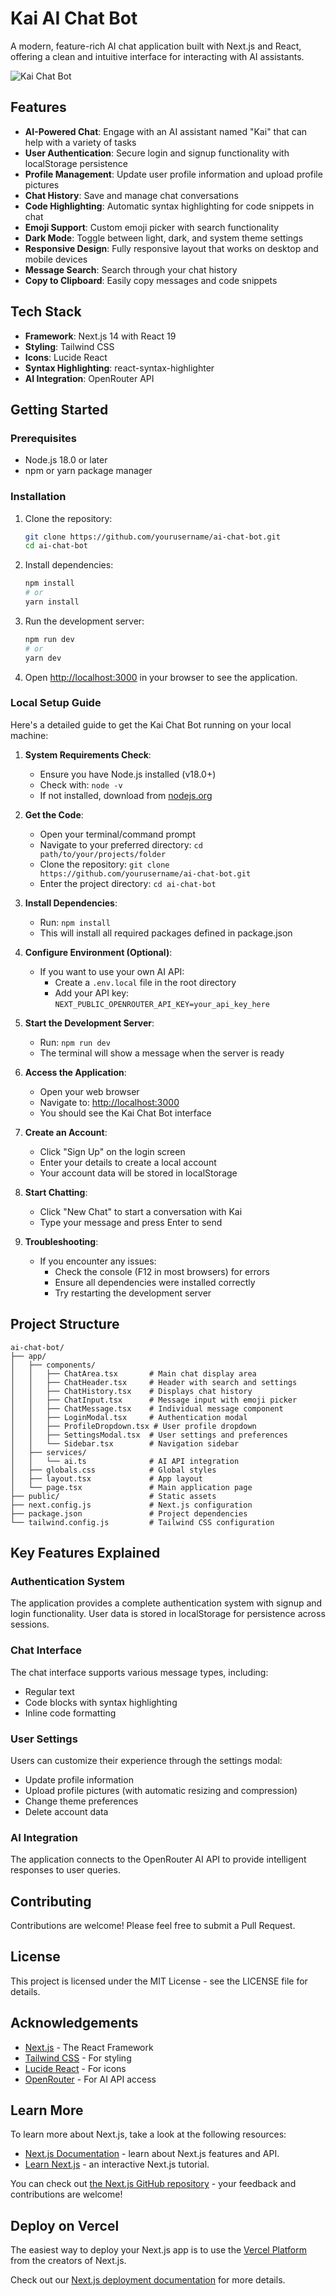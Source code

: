 # Kai AI Chat Bot

A modern, feature-rich AI chat application built with Next.js and React, offering a clean and intuitive interface for interacting with AI assistants.

![Kai Chat Bot](https://github.com/yourusername/ai-chat-bot/raw/main/public/screenshot.png)

## Features

- **AI-Powered Chat**: Engage with an AI assistant named "Kai" that can help with a variety of tasks
- **User Authentication**: Secure login and signup functionality with localStorage persistence
- **Profile Management**: Update user profile information and upload profile pictures
- **Chat History**: Save and manage chat conversations
- **Code Highlighting**: Automatic syntax highlighting for code snippets in chat
- **Emoji Support**: Custom emoji picker with search functionality
- **Dark Mode**: Toggle between light, dark, and system theme settings
- **Responsive Design**: Fully responsive layout that works on desktop and mobile devices
- **Message Search**: Search through your chat history
- **Copy to Clipboard**: Easily copy messages and code snippets

## Tech Stack

- **Framework**: Next.js 14 with React 19
- **Styling**: Tailwind CSS
- **Icons**: Lucide React
- **Syntax Highlighting**: react-syntax-highlighter
- **AI Integration**: OpenRouter API

## Getting Started

### Prerequisites

- Node.js 18.0 or later
- npm or yarn package manager

### Installation

1. Clone the repository:
   ```bash
   git clone https://github.com/yourusername/ai-chat-bot.git
   cd ai-chat-bot
   ```

2. Install dependencies:
   ```bash
   npm install
   # or
   yarn install
   ```

3. Run the development server:
   ```bash
   npm run dev
   # or
   yarn dev
   ```

4. Open [http://localhost:3000](http://localhost:3000) in your browser to see the application.

### Local Setup Guide

Here's a detailed guide to get the Kai Chat Bot running on your local machine:

1. **System Requirements Check**:
   - Ensure you have Node.js installed (v18.0+)
   - Check with: `node -v`
   - If not installed, download from [nodejs.org](https://nodejs.org/)

2. **Get the Code**:
   - Open your terminal/command prompt
   - Navigate to your preferred directory: `cd path/to/your/projects/folder`
   - Clone the repository: `git clone https://github.com/yourusername/ai-chat-bot.git`
   - Enter the project directory: `cd ai-chat-bot`

3. **Install Dependencies**:
   - Run: `npm install`
   - This will install all required packages defined in package.json

4. **Configure Environment (Optional)**:
   - If you want to use your own AI API:
     - Create a `.env.local` file in the root directory
     - Add your API key: `NEXT_PUBLIC_OPENROUTER_API_KEY=your_api_key_here`

5. **Start the Development Server**:
   - Run: `npm run dev`
   - The terminal will show a message when the server is ready

6. **Access the Application**:
   - Open your web browser
   - Navigate to: [http://localhost:3000](http://localhost:3000)
   - You should see the Kai Chat Bot interface

7. **Create an Account**:
   - Click "Sign Up" on the login screen
   - Enter your details to create a local account
   - Your account data will be stored in localStorage

8. **Start Chatting**:
   - Click "New Chat" to start a conversation with Kai
   - Type your message and press Enter to send

9. **Troubleshooting**:
   - If you encounter any issues:
     - Check the console (F12 in most browsers) for errors
     - Ensure all dependencies were installed correctly
     - Try restarting the development server

## Project Structure

```
ai-chat-bot/
├── app/
│   ├── components/
│   │   ├── ChatArea.tsx       # Main chat display area
│   │   ├── ChatHeader.tsx     # Header with search and settings
│   │   ├── ChatHistory.tsx    # Displays chat history
│   │   ├── ChatInput.tsx      # Message input with emoji picker
│   │   ├── ChatMessage.tsx    # Individual message component
│   │   ├── LoginModal.tsx     # Authentication modal
│   │   ├── ProfileDropdown.tsx # User profile dropdown
│   │   ├── SettingsModal.tsx  # User settings and preferences
│   │   └── Sidebar.tsx        # Navigation sidebar
│   ├── services/
│   │   └── ai.ts              # AI API integration
│   ├── globals.css            # Global styles
│   ├── layout.tsx             # App layout
│   └── page.tsx               # Main application page
├── public/                    # Static assets
├── next.config.js             # Next.js configuration
├── package.json               # Project dependencies
└── tailwind.config.js         # Tailwind CSS configuration
```

## Key Features Explained

### Authentication System

The application provides a complete authentication system with signup and login functionality. User data is stored in localStorage for persistence across sessions.

### Chat Interface

The chat interface supports various message types, including:
- Regular text
- Code blocks with syntax highlighting
- Inline code formatting

### User Settings

Users can customize their experience through the settings modal:
- Update profile information
- Upload profile pictures (with automatic resizing and compression)
- Change theme preferences
- Delete account data

### AI Integration

The application connects to the OpenRouter AI API to provide intelligent responses to user queries.

## Contributing

Contributions are welcome! Please feel free to submit a Pull Request.

## License

This project is licensed under the MIT License - see the LICENSE file for details.

## Acknowledgements

- [Next.js](https://nextjs.org/) - The React Framework
- [Tailwind CSS](https://tailwindcss.com/) - For styling
- [Lucide React](https://lucide.dev/) - For icons
- [OpenRouter](https://openrouter.ai/) - For AI API access

## Learn More

To learn more about Next.js, take a look at the following resources:

- [Next.js Documentation](https://nextjs.org/docs) - learn about Next.js features and API.
- [Learn Next.js](https://nextjs.org/learn) - an interactive Next.js tutorial.

You can check out [the Next.js GitHub repository](https://github.com/vercel/next.js) - your feedback and contributions are welcome!

## Deploy on Vercel

The easiest way to deploy your Next.js app is to use the [Vercel Platform](https://vercel.com/new?utm_medium=default-template&filter=next.js&utm_source=create-next-app&utm_campaign=create-next-app-readme) from the creators of Next.js.

Check out our [Next.js deployment documentation](https://nextjs.org/docs/app/building-your-application/deploying) for more details.
